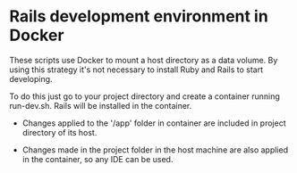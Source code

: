 # Rails development environment in Docker

These scripts use Docker to mount a host directory as a data volume. By using this strategy it's not necessary to install Ruby and Rails to start developing. 

To do this just go to your project directory and create a container running run-dev.sh. Rails will be installed in the container.

- Changes applied to the '/app' folder in container are included in project directory of its host. 

- Changes made in the project folder in the host machine are also applied in the container, so any IDE can be used.
